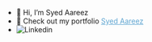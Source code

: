 - 👋 Hi, I’m Syed Aareez
- 👀 Check out my portfolio <a href="https://syedaareez.vercel.app/" style="color:#5ea5d1; ">Syed Aareez</a>
- <a href="https://www.linkedin.com/in/syed-aareez-63414b197/" style="text-decoration:none;"><img src="https://img.shields.io/badge/LinkedIn-blue?style=for-the-badge&logo=linkedin&logoColor=white" alt="Linkedin"/></a>

<!---
syedaareez/syedaareez is a ✨ special ✨ repository because its `README.md` (this file) appears on your GitHub profile.
You can click the Preview link to take a look at your changes.
--->

